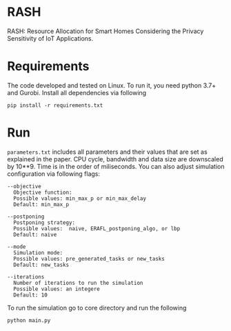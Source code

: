 # RASH

RASH: Resource Allocation for Smart Homes Considering the Privacy Sensitivity of IoT Applications.


# Requirements
The code developed and tested on Linux. To run it, you need python 3.7+ and Gurobi.
Install all dependencies via following
```
pip install -r requirements.txt
```

# Run 
```parameters.txt``` includes all parameters and their values that are set as explained in the paper. CPU cycle, bandwidth and data size are downscaled by 10**9. Time is in the order of miliseconds. You can also adjust simulation configuration via following flags:

```
--objective
  Objective function:
  Possible values: min_max_p or min_max_delay
  Default: min_max_p

--postponing
  Postponing strategy:
  Possible values:  naive, ERAFL_postponing_algo, or lbp
  Default: naive

--mode
  Simulation mode:
  Possible values: pre_generated_tasks or new_tasks
  Default: new_tasks

--iterations
  Number of iterations to run the simulation
  Possible values: an integere
  Default: 10
```

To run the simulation go to core directory and run the following
```
python main.py
```

